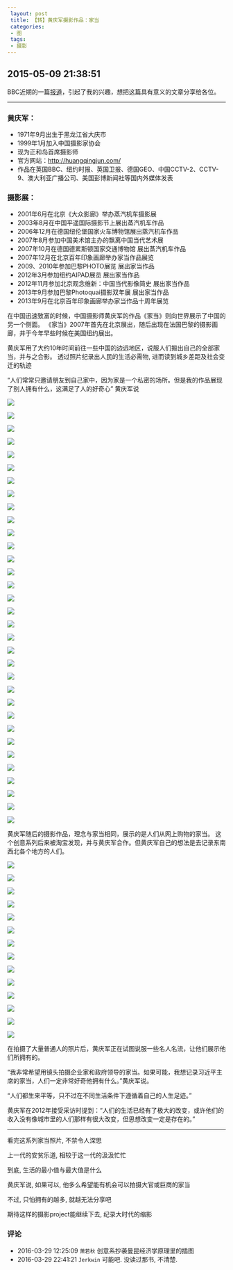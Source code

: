 ```yaml
---
 layout: post
 title: 【转】黄庆军摄影作品：家当
 categories:
 - 图
 tags:
 - 摄影
---
```


## 2015-05-09 21:38:51

BBC近期的一篇[报道](http://www.bbc.co.uk/news/magazine-32498456)，引起了我的兴趣，想把这篇具有意义的文章分享给各位。

----------------------------

### 黄庆军：

- 1971年9月出生于黑龙江省大庆市
- 1999年1月加入中国摄影家协会
- 现为正和岛首席摄影师
- 官方网站：<http://huangqingjun.com/>
- 作品在英国BBC、纽约时报、英国卫报、德国GEO、中国CCTV-2、CCTV-9、澳大利亚广播公司、美国彭博新闻社等国内外媒体发表

### 摄影展：

- 2001年6月在北京《大众影廊》举办蒸汽机车摄影展
- 2003年8月在中国平遥国际摄影节上展出蒸汽机车作品
- 2006年12月在德国纽伦堡国家火车博物馆展出蒸汽机车作品
- 2007年8月参加中国美术馆主办的飘离中国当代艺术展
- 2007年10月在德国德累斯顿国家交通博物馆 展出蒸汽机车作品
- 2007年12月在北京百年印象画廊举办家当作品展览
- 2009、2010年参加巴黎PHOTO展览 展出家当作品
- 2012年3月参加纽约AIPAD展览 展出家当作品
- 2012年11月参加北京观念维新：中国当代影像简史 展出家当作品
- 2013年9月参加巴黎Photoquai摄影双年展 展出家当作品
- 2013年9月在北京百年印象画廊举办家当作品十周年展览

在中国迅速致富的时候，中国摄影师黄庆军的作品《家当》则向世界展示了中国的另一个侧面。
《家当》2007年首先在北京展出，随后出现在法国巴黎的摄影画廊，并于今年早些时候在美国纽约展出。

黄庆军用了大约10年时间前往一些中国的边远地区，说服人们搬出自己的全部家当，并与之合影。
透过照片纪录出人民的生活必需物, 进而读到城乡差距及社会变迁的轨迹

“人们常常只邀请朋友到自己家中，因为家是一个私密的场所。但是我的作品展现了别人拥有什么，这满足了人的好奇心” 黄庆军说

![](/pic/黄庆军摄影作品：家当-1.jpg)

![](/pic/黄庆军摄影作品：家当-2.jpg)

![](/pic/黄庆军摄影作品：家当-3.jpg)

![](/pic/黄庆军摄影作品：家当-4.jpg)

![](/pic/黄庆军摄影作品：家当-5.jpg)

![](/pic/黄庆军摄影作品：家当-6.jpg)

![](/pic/黄庆军摄影作品：家当-7.jpg)

![](/pic/黄庆军摄影作品：家当-8.jpg)

![](/pic/黄庆军摄影作品：家当-9.jpg)

![](/pic/黄庆军摄影作品：家当-10.jpg)

![](/pic/黄庆军摄影作品：家当-11.jpg)

![](/pic/黄庆军摄影作品：家当-12.jpg)

![](/pic/黄庆军摄影作品：家当-13.jpg)

![](/pic/黄庆军摄影作品：家当-14.jpg)

![](/pic/黄庆军摄影作品：家当-15.jpg)

![](/pic/黄庆军摄影作品：家当-16.jpg)

![](/pic/黄庆军摄影作品：家当-17.jpg)

![](/pic/黄庆军摄影作品：家当-18.jpg)

![](/pic/黄庆军摄影作品：家当-19.jpg)

![](/pic/黄庆军摄影作品：家当-20.jpg)

![](/pic/黄庆军摄影作品：家当-21.jpg)

![](/pic/黄庆军摄影作品：家当-22.jpg)

![](/pic/黄庆军摄影作品：家当-23.jpg)

![](/pic/黄庆军摄影作品：家当-24.jpg)

![](/pic/黄庆军摄影作品：家当-25.jpg)

![](/pic/黄庆军摄影作品：家当-26.jpg)

![](/pic/黄庆军摄影作品：家当-27.jpg)

![](/pic/黄庆军摄影作品：家当-28.jpg)

![](/pic/黄庆军摄影作品：家当-29.jpg)

![](/pic/黄庆军摄影作品：家当-30.jpg)

![](/pic/黄庆军摄影作品：家当-31.jpg)

![](/pic/黄庆军摄影作品：家当-32.jpg)

![](/pic/黄庆军摄影作品：家当-33.jpg)

黄庆军随后的摄影作品，理念与家当相同，展示的是人们从网上购物的家当。
这个创意系列后来被淘宝发现，并与黄庆军合作。但黄庆军自己的想法是去记录东南西北各个地方的人们。

![](/pic/黄庆军摄影作品：家当-34.jpg)

![](/pic/黄庆军摄影作品：家当-35.jpg)

![](/pic/黄庆军摄影作品：家当-36.jpg)

![](/pic/黄庆军摄影作品：家当-37.jpg)

![](/pic/黄庆军摄影作品：家当-38.jpg)

![](/pic/黄庆军摄影作品：家当-39.jpg)

![](/pic/黄庆军摄影作品：家当-40.jpg)

![](/pic/黄庆军摄影作品：家当-41.jpg)

![](/pic/黄庆军摄影作品：家当-42.jpg)

![](/pic/黄庆军摄影作品：家当-43.jpg)

![](/pic/黄庆军摄影作品：家当-44.jpg)

![](/pic/黄庆军摄影作品：家当-45.jpg)

![](/pic/黄庆军摄影作品：家当-46.jpg)

![](/pic/黄庆军摄影作品：家当-47.jpg)

在拍摄了大量普通人的照片后，黄庆军正在试图说服一些名人名流，让他们展示他们所拥有的。

“我非常希望用镜头拍摄企业家和政府领导的家当。如果可能，我想记录习近平主席的家当，人们一定非常好奇他拥有什么。”黄庆军说。

“人们都生来平等，只不过在不同生活条件下遵循着自己的人生足迹。”

黄庆军在2012年接受采访时提到：“人们的生活已经有了极大的改变，或许他们的收入没有像城市里的人们那样有很大改变，但思想改变一定是存在的。”

---------------

看完这系列家当照片, 不禁令人深思

上一代的安贫乐道, 相较于这一代的汲汲忙忙

到底, 生活的最小值与最大值是什么

黄庆军说, 如果可以, 他多么希望能有机会可以拍摄大官或巨商的家当

不过, 只怕拥有的越多, 就越无法分享吧

期待这样的摄影project能继续下去, 纪录大时代的缩影

### 评论

- 2016-03-29 12:25:09 `萧若秋` 创意系抄袭曼昆经济学原理里的插图
- 2016-03-29 22:41:21 `Jerkwin` 可能吧. 没读过那书, 不清楚.
